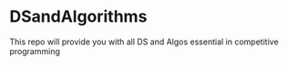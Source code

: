 # DSandAlgorithms
This repo will provide you with all DS and Algos essential in competitive programming
